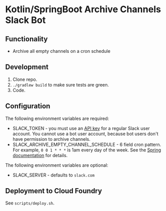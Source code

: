 # Kotlin/SpringBoot Archive Channels Slack Bot

## Functionality

* Archive all empty channels on a cron schedule

## Development

1. Clone repo.
1. `./gradlew build` to make sure tests are green.
1. Code.

## Configuration

The following environment variables are required:

* SLACK_TOKEN - you must use an [API key](https://api.slack.com/docs/oauth-test-tokens) for a regular Slack user account. You cannot use a bot user account, because bot users don't have permission to archive channels.
* SLACK_ARCHIVE_EMPTY_CHANNEL_SCHEDULE - 6 field cron pattern.
For example, `0 0 1 * * *` is 1am every day of the week. See the [Spring documentation](http://docs.spring.io/spring/docs/current/spring-framework-reference/html/scheduling.html#scheduling-annotation-support-scheduled) for details.

The following environment variables are optional:

* SLACK_SERVER - defaults to `slack.com`

## Deployment to Cloud Foundry

See `scripts/deploy.sh`.